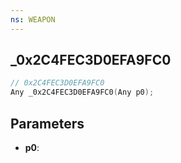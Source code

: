 ```yaml
---
ns: WEAPON
---
```

## _0x2C4FEC3D0EFA9FC0

```c
// 0x2C4FEC3D0EFA9FC0
Any _0x2C4FEC3D0EFA9FC0(Any p0);
```

## Parameters
* **p0**:
